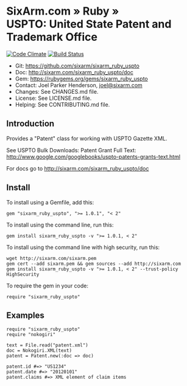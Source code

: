 # SixArm.com » Ruby » <br> USPTO: United State Patent and Trademark Office

<!--HEADER-OPEN-->

[![Code Climate](https://codeclimate.com/github/SixArm/sixarm_ruby_uspto.png)](https://codeclimate.com/github/SixArm/sixarm_ruby_uspto)
[![Build Status](https://travis-ci.org/SixArm/sixarm_ruby_uspto.png)](https://travis-ci.org/SixArm/sixarm_ruby_uspto)

* Git: <https://github.com/sixarm/sixarm_ruby_uspto>
* Doc: <http://sixarm.com/sixarm_ruby_uspto/doc>
* Gem: <https://rubygems.org/gems/sixarm_ruby_uspto>
* Contact: Joel Parker Henderson, <joel@sixarm.com>
* Changes: See CHANGES.md file.
* License: See LICENSE.md file.
* Helping: See CONTRIBUTING.md file.

<!--HEADER-SHUT-->

## Introduction

Provides a "Patent" class for working with USPTO Gazette XML.

See USPTO Bulk Downloads: Patent Grant Full Text:<br>
http://www.google.com/googlebooks/uspto-patents-grants-text.html

For docs go to <http://sixarm.com/sixarm_ruby_uspto/doc>


<!--INSTALL-OPEN-->

## Install

To install using a Gemfile, add this:

    gem "sixarm_ruby_uspto", ">= 1.0.1", "< 2"

To install using the command line, run this:

    gem install sixarm_ruby_uspto -v ">= 1.0.1, < 2"

To install using the command line with high security, run this:

    wget http://sixarm.com/sixarm.pem
    gem cert --add sixarm.pem && gem sources --add http://sixarm.com
    gem install sixarm_ruby_uspto -v ">= 1.0.1, < 2" --trust-policy HighSecurity

To require the gem in your code:

    require "sixarm_ruby_uspto"

<!--INSTALL-SHUT-->


## Examples

    require "sixarm_ruby_uspto"
    require "nokogiri"

    text = File.read("patent.xml")
    doc = Nokogiri.XML(text)
    patent = Patent.new(:doc => doc)

    patent.id #=> "US1234"
    patent.date #=> "20120101"
    patent.claims #=> XML element of claim items

